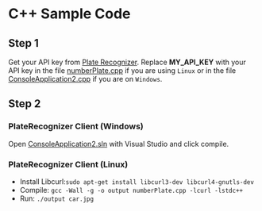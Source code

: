 # C++ Sample Code

## Step 1
Get your API key from [Plate Recognizer](https://platerecognizer.com/). Replace **MY_API_KEY** with your API key in the file [numberPlate.cpp](linux/numberPlate.cpp) if you are using `Linux` or in the file [ConsoleApplication2.cpp](windows/ConsoleApplication2/ConsoleApplication2.cpp) if you are on `Windows`.

## Step 2
### PlateRecognizer Client (Windows)

Open [ConsoleApplication2.sln](cpp/windows/ConsoleApplication2.sln) with Visual Studio and click compile.

### PlateRecognizer Client (Linux)

- Install Libcurl:`sudo apt-get install libcurl3-dev libcurl4-gnutls-dev`
- Compile: `gcc -Wall -g -o output numberPlate.cpp -lcurl -lstdc++`
- Run: `./output car.jpg`

